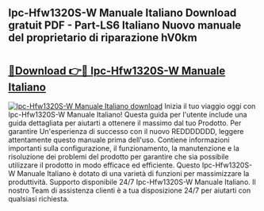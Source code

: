 ## Ipc-Hfw1320S-W Manuale Italiano Download gratuit PDF - Part-LS6 Italiano Nuovo manuale del proprietario di riparazione hV0km

# <h2><a href="http://dfb81p.blite.top/?on=Ipc-Hfw1320S-W+Manuale+Italiano">🔗Download 👉🔴 Ipc-Hfw1320S-W Manuale Italiano</a></h2>

[![Ipc-Hfw1320S-W Manuale Italiano download](https://i.imgur.com/lujVjoI.png)](http://dfb81p.blite.top/?on=Ipc-Hfw1320S-W+Manuale+Italiano)
Inizia il tuo viaggio oggi con Ipc-Hfw1320S-W Manuale Italiano! Questa guida per l'utente include una guida dettagliata per aiutarti a ottenere il massimo dal tuo Prodotto. Per garantire Un'esperienza di successo con il nuovo REDDDDDDD, leggere attentamente questo manuale prima dell'uso. Contiene informazioni importanti sulla configurazione, il funzionamento, la manutenzione e la risoluzione dei problemi del prodotto per garantire che sia possibile utilizzare il prodotto in modo efficace ed efficiente. Questo Ipc-Hfw1320S-W Manuale Italiano è dotato di una varietà di funzioni per massimizzare la produttività. Supporto disponibile 24/7 Ipc-Hfw1320S-W Manuale Italiano. Il nostro Team di assistenza clienti è a tua disposizione 24/7 per aiutarti con qualsiasi richiesta.
